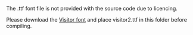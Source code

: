 The .ttf font file is not provided with the source code due to licencing.

Please download the <a href="http://www.dafont.com/visitor.font">Visitor font</a> and place visitor2.ttf in this folder before compiling.
